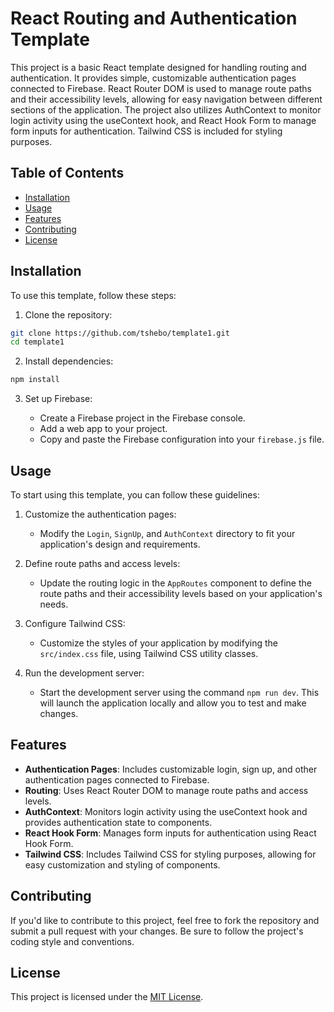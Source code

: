 
# React Routing and Authentication Template

This project is a basic React template designed for handling routing and authentication. It provides simple, customizable authentication pages connected to Firebase. React Router DOM is used to manage route paths and their accessibility levels, allowing for easy navigation between different sections of the application. The project also utilizes AuthContext to monitor login activity using the useContext hook, and React Hook Form to manage form inputs for authentication. Tailwind CSS is included for styling purposes.

## Table of Contents

- [Installation](#installation)
- [Usage](#usage)
- [Features](#features)
- [Contributing](#contributing)
- [License](#license)

## Installation

To use this template, follow these steps:

1. Clone the repository:

```bash
git clone https://github.com/tshebo/template1.git
cd template1
```

2. Install dependencies:

```bash
npm install
```

3. Set up Firebase:

   - Create a Firebase project in the Firebase console.
   - Add a web app to your project.
   - Copy and paste the Firebase configuration into your `firebase.js` file.

## Usage

To start using this template, you can follow these guidelines:

1. Customize the authentication pages:
   - Modify the `Login`, `SignUp`, and `AuthContext` directory to fit your application's design and requirements.
   
2. Define route paths and access levels:
   - Update the routing logic in the `AppRoutes` component to define the route paths and their accessibility levels based on your application's needs.
   
3. Configure Tailwind CSS:
   - Customize the styles of your application by modifying the `src/index.css` file, using Tailwind CSS utility classes.
   
4. Run the development server:
   - Start the development server using the command `npm run dev`. This will launch the application locally and allow you to test and make changes.

## Features

- **Authentication Pages**: Includes customizable login, sign up, and other authentication pages connected to Firebase.
- **Routing**: Uses React Router DOM to manage route paths and access levels.
- **AuthContext**: Monitors login activity using the useContext hook and provides authentication state to components.
- **React Hook Form**: Manages form inputs for authentication using React Hook Form.
- **Tailwind CSS**: Includes Tailwind CSS for styling purposes, allowing for easy customization and styling of components.

## Contributing

If you'd like to contribute to this project, feel free to fork the repository and submit a pull request with your changes. Be sure to follow the project's coding style and conventions.

## License

This project is licensed under the [MIT License](LICENSE).
```

 
